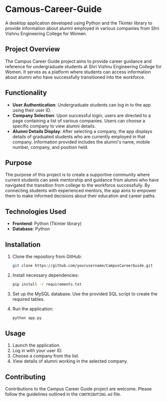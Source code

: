 # Camous-Career-Guide


A desktop application developed using Python and the Tkinter library to provide information about alumni employed in various companies from Shri Vishnu Engineering College for Women.

## Project Overview

The Campus Career Guide project aims to provide career guidance and reference for undergraduate students at Shri Vishnu Engineering College for Women. It serves as a platform where students can access information about alumni who have successfully transitioned into the workforce.

## Functionality

- **User Authentication**: Undergraduate students can log in to the app using their user ID.
- **Company Selection**: Upon successful login, users are directed to a page containing a list of various companies. Users can choose a specific company to view alumni details.
- **Alumni Details Display**: After selecting a company, the app displays details of graduated students who are currently employed in that company. Information provided includes the alumni's name, mobile number, company, and position held.

## Purpose

The purpose of this project is to create a supportive community where current students can seek mentorship and guidance from alumni who have navigated the transition from college to the workforce successfully. By connecting students with experienced mentors, the app aims to empower them to make informed decisions about their education and career paths.

## Technologies Used

- **Frontend**: Python (Tkinter library)
- **Database**: Python

## Installation

1. Clone the repository from GitHub:
    ```bash
    git clone https://github.com/yourusername/CampusCareerGuide.git
    ```

2. Install necessary dependencies:
    ```bash
    pip install -r requirements.txt
    ```

3. Set up the MySQL database. Use the provided SQL script to create the required tables.

4. Run the application:
    ```bash
    python app.py
    ```

## Usage

1. Launch the application.
2. Log in with your user ID.
3. Choose a company from the list.
4. View details of alumni working in the selected company.

## Contributing

Contributions to the Campus Career Guide project are welcome. Please follow the guidelines outlined in the `CONTRIBUTING.md` file.

